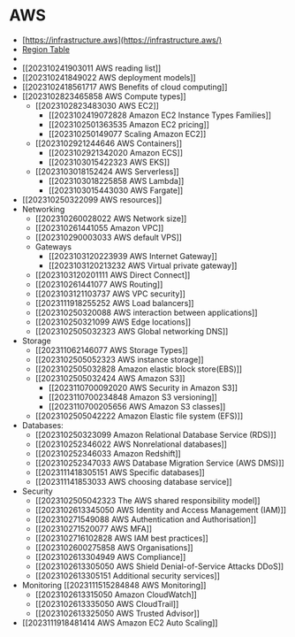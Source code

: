 # AWS
- [https://infrastructure.aws](https://infrastructure.aws/)
- [Region Table](https://aws.amazon.com/about-aws/global-infrastructure/regional-product-services)
- 
- [[202310241903011 AWS reading list]]
- [[202310241849022 AWS deployment models]]
- [[2023102418561717 AWS  Benefits of cloud computing]]
- [[2023102823465858 AWS Compute types]]
	- [[2023102823483030 AWS EC2]]
		- [[2023102419072828 Amazon EC2 Instance Types Families]]
		- [[2023102501363535  Amazon EC2 pricing]]
		- [[202310250149077 Scaling Amazon EC2]]
	- [[2023102921244646 AWS Containers]]
		- [[2023102921342020 Amazon ECS]]
		- [[2023103015422323 AWS EKS]]
	- [[2023103018152424  AWS Serverless]]
		- [[2023103018225858 AWS Lambda]]
		- [[2023103015443030 AWS Fargate]]
- [[202310250322099 AWS resources]]
- Networking
	- [[202310260028022 AWS Network size]]
	- [[202310261441055 Amazon VPC]]
	- [[202310290003033 AWS default VPS]]
	- Gateways
		-  [[2023103120223939  AWS  Internet Gateway]]
		- [[2023103120213232 AWS Virtual private gateway]]
	- [[2023103120201111  AWS Direct Connect]]
	- [[202310261441077 AWS Routing]]
	- [[2023103121103737 AWS VPC security]]
	- [[2023111918255252 AWS Load balancers]]
	- [[202310250320088 AWS interaction between applications]]
	- [[202310250321099 AWS Edge locations]]
	- [[2023102505032323 AWS Global networking DNS]]
- Storage
	- [[202311062146077 AWS Storage Types]]
	- [[2023102505052323  AWS instance storage]]
	- [[2023102505032828 Amazon elastic block store(EBS)]]
	- [[2023102505032424 AWS Amazon S3]]
		- [[2023110700092020 AWS Security in Amazon S3]]
		- [[2023110700234848 Amazon S3 versioning]]
		- [[2023110700205656 AWS Amazon S3 classes]]
	- [[2023102505042222 Amazon Elastic file system (EFS)]]
- Databases:
	- [[202310250323099 Amazon Relational Database Service (RDS)]]
	- [[202310252346022 AWS Nonrelational databases]]
	- [[202310252346033 Amazon Redshift]]
	- [[202310252347033 AWS Database Migration Service (AWS DMS)]]
	- [[2023111418305151 AWS Specific databases]]
	- [[202311141853033 AWS choosing database service]]
- Security
	- [[2023102505042323 The AWS shared responsibility model]]
	- [[2023102613345050 AWS Identity and Access Management (IAM)]]
	- [[202310271549088 AWS Authentication and Authorisation]]
	- [[202310271520077 AWS MFA]]
	- [[2023102716102828 AWS IAM best practices]]
	- [[2023102600275858 AWS Organisations]]
	- [[2023102613304949  AWS Compliance]]
	- [[2023102613305050 AWS Shield Denial-of-Service Attacks DDoS]]
	- [[2023102613305151 Additional security services]]
- Monitoring [[2023111515284848 AWS Monitoring]]
	- [[2023102613315050 Amazon CloudWatch]]
	- [[2023102613335050  AWS CloudTrail]]
	- [[2023102613325050 AWS Trusted Advisor]]
- [[2023111918481414 AWS Amazon EC2 Auto Scaling]]
